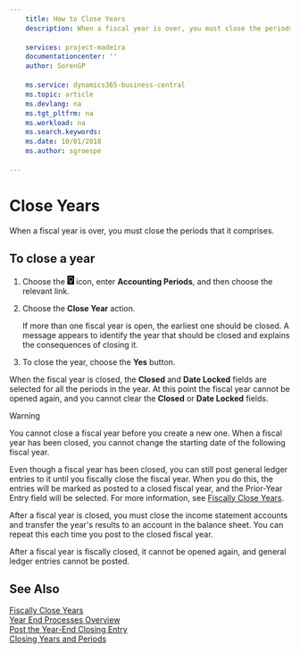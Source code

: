 ```yaml
---
    title: How to Close Years
    description: When a fiscal year is over, you must close the periods that it comprises.

    services: project-madeira 
    documentationcenter: ''
    author: SorenGP

    ms.service: dynamics365-business-central
    ms.topic: article
    ms.devlang: na
    ms.tgt_pltfrm: na
    ms.workload: na
    ms.search.keywords:
    ms.date: 10/01/2018
    ms.author: sgroespe

---
```

# Close Years
When a fiscal year is over, you must close the periods that it comprises.  

## To close a year  

1.  Choose the ![Search for Page or Report](../../media/ui-search/search_small.png "Search for Page or Report icon") icon, enter **Accounting Periods**, and then choose the relevant link.  
2.  Choose the **Close Year** action.  

    If more than one fiscal year is open, the earliest one should be closed. A message appears to identify the year that should be closed and explains the consequences of closing it.  

3.  To close the year, choose the **Yes** button.  

When the fiscal year is closed, the **Closed** and **Date Locked** fields are selected for all the periods in the year. At this point the fiscal year cannot be opened again, and you cannot clear the **Closed** or **Date Locked** fields.  

> [!WARNING]  
> You cannot close a fiscal year before you create a new one. When a fiscal year has been closed, you cannot change the starting date of the following fiscal year.  

Even though a fiscal year has been closed, you can still post general ledger entries to it until you fiscally close the fiscal year. When you do this, the entries will be marked as posted to a closed fiscal year, and the Prior-Year Entry field will be selected. For more information, see [Fiscally Close Years](how-to-fiscally-close-years.md).  

After a fiscal year is closed, you must close the income statement accounts and transfer the year's results to an account in the balance sheet. You can repeat this each time you post to the closed fiscal year.  

After a fiscal year is fiscally closed, it cannot be opened again, and general ledger entries cannot be posted.  

## See Also  
 [Fiscally Close Years](how-to-fiscally-close-years.md)   
 [Year End Processes Overview](year-end-processes-overview.md)   
 [Post the Year-End Closing Entry](how-to-post-the-year-end-closing-entry.md)   
 [Closing Years and Periods](../../year-close-years-periods.md)
